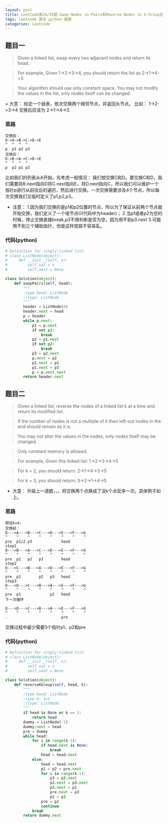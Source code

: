 ```yaml
---
layout: post
title: LeetCode第24/25题:Swap Nodes in Pairs和Reverse Nodes in k-Group总结
tags: leetcode 算法 python 链表
categories: LeetCode
---
```


## 题目一
>Given a linked list, swap every two adjacent nodes and return its head.

>For example,
Given 1->2->3->4, you should return the list as 2->1->4->3.

>Your algorithm should use only constant space. You may not modify the values in the list, only nodes itself can be changed.

× 大意： 给定一个链表，依次交换两个相邻节点，并返回头节点。
比如：
1->2->3->4 交换后应该为 2->1->4->3.

### 思路
~~~
交换前：
O->A->B->C->D->E
^  ^  ^  ^
p  p1 p2 p3
交换后：
O->B->A->C->D->E
^  ^  ^  ^
p  p2 p1 p3
~~~
<!--more-->
比如我们的列表从A开始，先考虑一般情况：
我们想交换C和D。要交换C和D，我们需要将B.next指向D将C.next指向E，将D.next指向C，所以我们可以维护一个指针p进行从前往后的遍历，然后进行交换。一次交换需要涉及4个节点，所以每次交换我们又临时定义了p1,p2,p3。

* 注意：
1.因为我们交换的是p1和p2位置的节点，所以为了保证从前两个节点就开始交换，我们定义了一个哑节点O(代码中为header)；
2.当p1或者p2为空的时候，停止交换直接break,p3不用判断是否为空，因为用不到p3.next
3.可能用不到三个辅助指针，但是这样思路不容易乱。


### 代码(python)
~~~python
# Definition for singly-linked list.
# class ListNode(object):
#     def __init__(self, x):
#         self.val = x
#         self.next = None

class Solution(object):
    def swapPairs(self, head):
        """
        :type head: ListNode
        :rtype: ListNode
        """
        header = ListNode(0)
        header.next = head
        p = header
        while p.next:
            p1 = p.next
            if not p1:
                break
            p2 = p1.next
            if not p2:
                break
            p3 = p2.next
            p.next = p2
            p2.next = p1
            p1.next = p3
            p = p.next.next
        return header.next
~~~



## 题目二

>Given a linked list, reverse the nodes of a linked list k at a time and return its modified list.

>If the number of nodes is not a multiple of k then left-out nodes in the end should remain as it is.

>You may not alter the values in the nodes, only nodes itself may be changed.

>Only constant memory is allowed.

>For example,
Given this linked list: 1->2->3->4->5

>For k = 2, you should return: 2->1->4->3->5

>For k = 3, you should return: 3->2->1->4->5


* 大意： 升级上一道题，，，将交换两个点换成了没k个点反序一次。具体例子如上。

### 思路
~~~
假设k=4:
交换前：
O--->A--->B--->C--->D--->E--->F--->G
^    ^    ^    ^    ^    ^    ^    ^
pre  p1/2 p3             head
step1
O--->B--->A--->C--->D--->E--->F--->G
^    ^    ^    ^    ^    ^    ^    ^
pre  p1   p2   p3        head
step2
O--->C--->B--->A--->D--->E--->F--->G
^    ^    ^    ^    ^    ^    ^    ^
pre  p1        p2   p3   head
step3
O--->D--->C--->B--->A--->E--->F--->G
^    ^    ^    ^    ^    ^    ^    ^
pre  p1             p2   head
下一次循环

O--->D--->C--->B--->A--->E--->F--->G
^    ^    ^    ^    ^    ^    ^    ^
.                        pre
~~~
交换过程中最少需要3个指针p1、p2和pre

### 代码(python)


~~~python
# Definition for singly-linked list.
# class ListNode(object):
#     def __init__(self, x):
#         self.val = x
#         self.next = None

class Solution(object):
    def reverseKGroup(self, head, k):
        """
        :type head: ListNode
        :type k: int
        :rtype: ListNode
        """
        if head is None or k == 1:
            return head
        dummy = ListNode(-1)
        dummy.next = head
        pre = dummy
        while head:
            for i in range(k-1):
                if head.next is None:
                    break
                head = head.next
            else:
                head = head.next
                p1 = p2 = pre.next
                for i in range(k-1):
                    p3 = p2.next
                    p2.next = p3.next
                    p3.next = p1
                    pre.next = p3
                    p1 = p3
                pre = p2
                continue
            break
        return dummy.next
~~~
